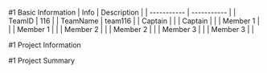 #1 Basic Information
| Info | Description |
| ----------- | ----------- |
| TeamID | 116 |
| TeamName | team116 |
| Captain | |
| Captain | |
| Member 1 | |
| Member 1 | |
| Member 2 | |
| Member 2 | |
| Member 3 | |
| Member 3 | |

#1 Project Information

#1 Project Summary
